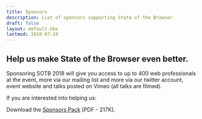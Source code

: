 ```yaml
---
title: Sponsors
description: List of sponsors supporting State of the Browser
draft: false
layout: default.hbs
lastmod: 2018-07-19
---
```


## Help us make State of the Browser even better.

Sponsoring SOTB 2018 will give you access to up to 400 web professionals at the event, more via our mailing list and more via our twitter account, event website and talks posted on Vimeo (all talks are filmed).

If you are interested into helping us:

Download the <a href="/downloads/Sponsors-Pack-SOTB18.pdf" class="is-button">Sponsors Pack</a> [PDF - 217K].
